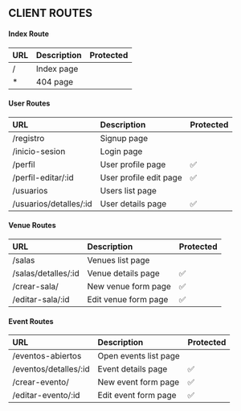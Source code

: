 ## CLIENT ROUTES
#### Index Route

| URL | Description     | Protected                |
| :-------- | :------- | :------------------------- |
| /| Index page |  |
| *| 404 page |  |

#### User Routes

| URL | Description     | Protected                |
| :-------- | :------- | :------------------------- |
| /registro| Signup page |  |
| /inicio-sesion | Login page |  |
| /perfil| User profile page | ✅ |
| /perfil-editar/:id| User profile edit page |✅  |
| /usuarios| Users list page | |
| /usuarios/detalles/:id| User details page | ✅ |


#### Venue Routes

| URL | Description     | Protected                |
| :-------- | :------- | :------------------------- |
| /salas| Venues list page |  |
| /salas/detalles/:id | Venue details page |✅  |
| /crear-sala/| New venue form page | ✅ |
| /editar-sala/:id| Edit venue form page | ✅ |


#### Event Routes


| URL | Description     | Protected                |
| :-------- | :------- | :------------------------- |
| /eventos-abiertos| Open events list page |  |
| /eventos/detalles/:id | Event details page | ✅ |
| /crear-evento/| New event form page | ✅ |
| /editar-evento/:id| Edit event form page | ✅ |